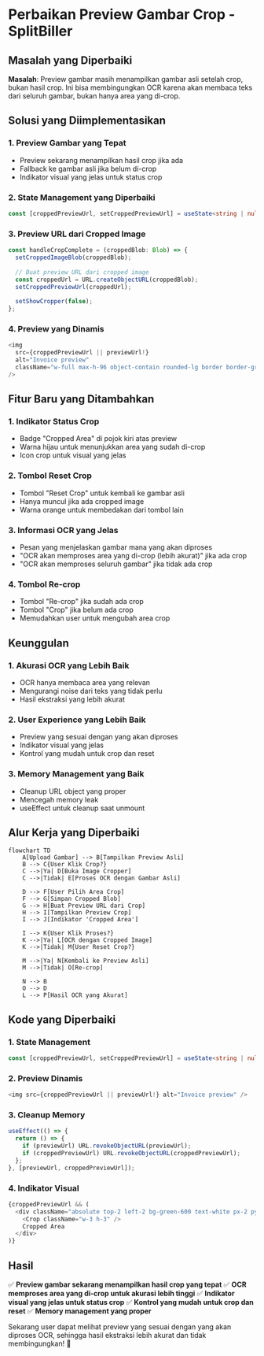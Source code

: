 # Perbaikan Preview Gambar Crop - SplitBiller

## Masalah yang Diperbaiki

**Masalah**: Preview gambar masih menampilkan gambar asli setelah crop, bukan hasil crop. Ini bisa membingungkan OCR karena akan membaca teks dari seluruh gambar, bukan hanya area yang di-crop.

## Solusi yang Diimplementasikan

### 1. **Preview Gambar yang Tepat**
- Preview sekarang menampilkan hasil crop jika ada
- Fallback ke gambar asli jika belum di-crop
- Indikator visual yang jelas untuk status crop

### 2. **State Management yang Diperbaiki**
```typescript
const [croppedPreviewUrl, setCroppedPreviewUrl] = useState<string | null>(null);
```

### 3. **Preview URL dari Cropped Image**
```typescript
const handleCropComplete = (croppedBlob: Blob) => {
  setCroppedImageBlob(croppedBlob);
  
  // Buat preview URL dari cropped image
  const croppedUrl = URL.createObjectURL(croppedBlob);
  setCroppedPreviewUrl(croppedUrl);
  
  setShowCropper(false);
};
```

### 4. **Preview yang Dinamis**
```typescript
<img
  src={croppedPreviewUrl || previewUrl!}
  alt="Invoice preview"
  className="w-full max-h-96 object-contain rounded-lg border border-gray-200"
/>
```

## Fitur Baru yang Ditambahkan

### 1. **Indikator Status Crop**
- Badge "Cropped Area" di pojok kiri atas preview
- Warna hijau untuk menunjukkan area yang sudah di-crop
- Icon crop untuk visual yang jelas

### 2. **Tombol Reset Crop**
- Tombol "Reset Crop" untuk kembali ke gambar asli
- Hanya muncul jika ada cropped image
- Warna orange untuk membedakan dari tombol lain

### 3. **Informasi OCR yang Jelas**
- Pesan yang menjelaskan gambar mana yang akan diproses
- "OCR akan memproses area yang di-crop (lebih akurat)" jika ada crop
- "OCR akan memproses seluruh gambar" jika tidak ada crop

### 4. **Tombol Re-crop**
- Tombol "Re-crop" jika sudah ada crop
- Tombol "Crop" jika belum ada crop
- Memudahkan user untuk mengubah area crop

## Keunggulan

### 1. **Akurasi OCR yang Lebih Baik**
- OCR hanya membaca area yang relevan
- Mengurangi noise dari teks yang tidak perlu
- Hasil ekstraksi yang lebih akurat

### 2. **User Experience yang Lebih Baik**
- Preview yang sesuai dengan yang akan diproses
- Indikator visual yang jelas
- Kontrol yang mudah untuk crop dan reset

### 3. **Memory Management yang Baik**
- Cleanup URL object yang proper
- Mencegah memory leak
- useEffect untuk cleanup saat unmount

## Alur Kerja yang Diperbaiki

```mermaid
flowchart TD
    A[Upload Gambar] --> B[Tampilkan Preview Asli]
    B --> C{User Klik Crop?}
    C -->|Ya| D[Buka Image Cropper]
    C -->|Tidak| E[Proses OCR dengan Gambar Asli]
    
    D --> F[User Pilih Area Crop]
    F --> G[Simpan Cropped Blob]
    G --> H[Buat Preview URL dari Crop]
    H --> I[Tampilkan Preview Crop]
    I --> J[Indikator 'Cropped Area']
    
    I --> K{User Klik Proses?}
    K -->|Ya| L[OCR dengan Cropped Image]
    K -->|Tidak| M{User Reset Crop?}
    
    M -->|Ya| N[Kembali ke Preview Asli]
    M -->|Tidak| O[Re-crop]
    
    N --> B
    O --> D
    L --> P[Hasil OCR yang Akurat]
```

## Kode yang Diperbaiki

### 1. **State Management**
```typescript
const [croppedPreviewUrl, setCroppedPreviewUrl] = useState<string | null>(null);
```

### 2. **Preview Dinamis**
```typescript
<img src={croppedPreviewUrl || previewUrl!} alt="Invoice preview" />
```

### 3. **Cleanup Memory**
```typescript
useEffect(() => {
  return () => {
    if (previewUrl) URL.revokeObjectURL(previewUrl);
    if (croppedPreviewUrl) URL.revokeObjectURL(croppedPreviewUrl);
  };
}, [previewUrl, croppedPreviewUrl]);
```

### 4. **Indikator Visual**
```typescript
{croppedPreviewUrl && (
  <div className="absolute top-2 left-2 bg-green-600 text-white px-2 py-1 rounded-md text-xs font-medium flex items-center gap-1">
    <Crop className="w-3 h-3" />
    Cropped Area
  </div>
)}
```

## Hasil

✅ **Preview gambar sekarang menampilkan hasil crop yang tepat**
✅ **OCR memproses area yang di-crop untuk akurasi lebih tinggi**
✅ **Indikator visual yang jelas untuk status crop**
✅ **Kontrol yang mudah untuk crop dan reset**
✅ **Memory management yang proper**

Sekarang user dapat melihat preview yang sesuai dengan yang akan diproses OCR, sehingga hasil ekstraksi lebih akurat dan tidak membingungkan! 🎉
